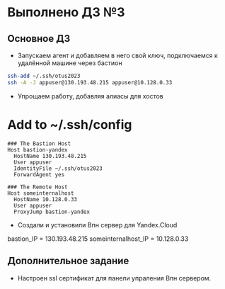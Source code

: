 # Выполнено ДЗ №3

## Основное ДЗ

- Запускаем агент и добавляем в него свой ключ, подключаемся к удалённой машине через бастион

```bash
ssh-add ~/.ssh/otus2023
ssh -A -J appuser@130.193.48.215 appuser@10.128.0.33

```
- Упрощаем работу, добавляя алиасы для хостов

# Add to ~/.ssh/config
```
### The Bastion Host
Host bastion-yandex
  HostName 130.193.48.215
  User appuser
  IdentityFile ~/.ssh/otus2023
  ForwardAgent yes

### The Remote Host
Host someinternalhost
  HostName 10.128.0.33
  User appuser
  ProxyJump bastion-yandex

```
- Создали и установили Впн сервер для Yandex.Cloud


bastion_IP = 130.193.48.215
someinternalhost_IP = 10.128.0.33

## Дополнительное задание

- Настроен ssl сертификат для панели упраления  Впн сервером.
